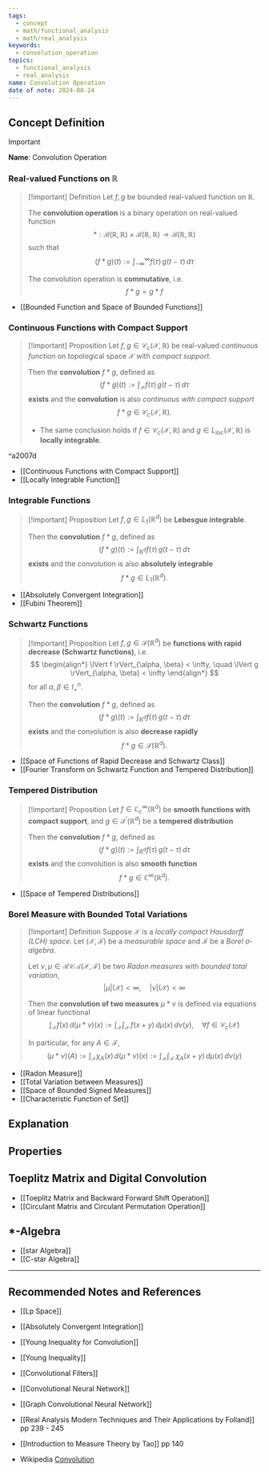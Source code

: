 ```yaml
---
tags:
  - concept
  - math/functional_analysis
  - math/real_analysis
keywords:
  - convolution_operation
topics:
  - functional_analysis
  - real_analysis
name: Convolution Operation
date of note: 2024-08-24
---
```


## Concept Definition

>[!important]
>**Name**: Convolution Operation

### Real-valued Functions on $\mathbb{R}$

>[!important] Definition
>Let $f, g$ be bounded real-valued function on $\mathbb{R}$. 
>
>The **convolution operation** is a binary operation on real-valued function  $$*: \mathcal{B}(\mathbb{R}, \mathbb{R}) \times \mathcal{B}(\mathbb{R}, \mathbb{R}) \to \mathcal{B}(\mathbb{R}, \mathbb{R})$$ such that 
>$$
> (f*g)(t) := \int_{-\infty}^{\infty}f(\tau)\,g(t - \tau)\,d\tau
>$$
>
>The convolution operation is **commutative**, i.e. 
>$$f*g = g*f$$

- [[Bounded Function and Space of Bounded Functions]]

### Continuous Functions with Compact Support

>[!important] Proposition
>Let $f, g \in \mathcal{C}_{c}(\mathcal{X}, \mathbb{R})$ be real-valued *continuous function* on topological space $\mathcal{X}$ with *compact support*. 
>
>Then the **convolution** $f*g$, defined as 
>$$
> (f*g)(t) := \int_{\mathcal{X}}f(\tau)\,g(t - \tau)\,d\tau
>$$
 >**exists** and the **convolution** is also *continuous with compact support* $$f*g \in \mathcal{C}_{c}(\mathcal{X}, \mathbb{R}).$$  
 >
 >- The same conclusion holds if $f\in \mathcal{C}_{c}(\mathcal{X}, \mathbb{R})$ and $g\in L_{\text{loc}}(\mathcal{X}, \mathbb{R})$ is **locally integrable**.

^a2007d

- [[Continuous Functions with Compact Support]]
- [[Locally Integrable Function]]


### Integrable Functions

>[!important] Proposition
>Let $f, g \in L_{1}(\mathbb{R}^d)$ be **Lebesgue integrable**.
>
>Then the **convolution** $f*g$, defined as 
>$$
> (f*g)(t) := \int_{\mathbb{R}^d}f(\tau)\,g(t - \tau)\,d\tau
>$$
 >**exists** and the convolution is also **absolutely integrable** $$f*g \in L_{1}(\mathbb{R}^d).$$  

- [[Absolutely Convergent Integration]]
- [[Fubini Theorem]]


### Schwartz Functions

>[!important] Proposition
>Let $f, g \in  \mathscr{S}(\mathbb{R}^d)$ be **functions with rapid decrease (Schwartz functions)**, i.e.
>$$
>\begin{align*}
>\lVert f \rVert_{\alpha, \beta}  < \infty, \quad \lVert g \rVert_{\alpha, \beta}  < \infty
\end{align*}
>$$
>for all $\alpha, \beta \in I_{+}^n.$
>
>Then the **convolution** $f*g$, defined as 
>$$
> (f*g)(t) := \int_{\mathbb{R}^d}f(\tau)\,g(t - \tau)\,d\tau
>$$
 >**exists** and the convolution is also **decrease rapidly** $$f*g \in  \mathscr{S}(\mathbb{R}^d).$$  



- [[Space of Functions of Rapid Decrease and Schwartz Class]]
- [[Fourier Transform on Schwartz Function and Tempered Distribution]]


### Tempered Distribution

>[!important] Proposition
>Let $f \in \mathbb{C}_{c}^{\infty}(\mathbb{R}^{d})$ be **smooth functions with compact support**, and $g \in \mathscr{S}^{'}(\mathbb{R}^{d})$ be a **tempered distribution**
>
>Then the **convolution** $f*g$, defined as 
>$$
> (f*g)(t) := \int_{\mathbb{R}^d}f(\tau)\,g(t - \tau)\,d\tau
>$$
 >**exists** and the convolution is also **smooth function** $$f*g \in  \mathbb{C}^{\infty}(\mathbb{R}^{d}).$$  


- [[Space of Tempered Distributions]]


### Borel Measure with Bounded Total Variations

>[!important] Definition
>Suppose $\mathcal{X}$ is a *locally compact Hausdorff (LCH) space*. Let  $(\mathcal{X}, \mathscr{F})$ be a *measurable space* and $\mathscr{F}$ be a *Borel $\sigma$-algebra*. 
>
>Let $\nu, \mu\in \mathcal{RCA}(\mathcal{X}, \mathscr{F})$ be two *Radon measures* with *bounded total variation*, $$\lvert \mu \rvert (\mathcal{X}) < \infty, \quad  \lvert \nu \rvert (\mathcal{X}) < \infty$$
>
>Then the **convolution of two measures** $\mu *\nu$ is defined via equations of linear functional
>$$
> \int_{\mathcal{X}} f(x)\, d(\mu * \nu)(x) := \int_{\mathcal{X}}\int_{\mathcal{X}}\,f(x + y)\,d\mu(x)\,d\nu(y), \quad \forall f \in \mathcal{C}_{c}(\mathcal{X})
>$$
>
>In particular, for any $A\in \mathscr{F}$, 
>$$
>(\mu * \nu)(A) := \int_{\mathcal{X}} \chi_{A}(x)\, d(\mu * \nu)(x) := \int_{\mathcal{X}}\int_{\mathcal{X}}\,\chi_{A}(x + y)\,d\mu(x)\,d\nu(y)
>$$


- [[Radon Measure]]
- [[Total Variation between Measures]]
- [[Space of Bounded Signed Measures]]
- [[Characteristic Function of Set]]



## Explanation


## Properties



## Toeplitz Matrix and Digital Convolution

- [[Toeplitz Matrix and Backward Forward Shift Operation]]
- [[Circulant Matrix and Circulant Permutation Operation]]

## $*$-Algebra

- [[star Algebra]]
- [[C-star Algebra]]



-----------
##  Recommended Notes and References


- [[Lp Space]]
- [[Absolutely Convergent Integration]]
- [[Young Inequality for Convolution]]
- [[Young Inequality]]

- [[Convolutional Filters]]
- [[Convolutional Neural Network]]
- [[Graph Convolutional Neural Network]]


- [[Real Analysis Modern Techniques and Their Applications by Folland]] pp 239 -  245
- [[Introduction to Measure Theory by Tao]] pp 140
- Wikipedia [Convolution](https://en.wikipedia.org/wiki/Convolution)